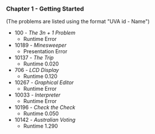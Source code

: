 ### Chapter 1 - Getting Started

(The problems are listed using the format "UVA id - Name")

* 100 - *The 3n + 1 Problem*
  * Runtime Error
* 10189 - *Minesweeper*
  * Presentation Error
* 10137 - *The Trip*
  * Runtime 0.020
* 706 - *LCD Display*
  * Runtime 0.120
* 10267 - *Graphical Editor*
  * Runtime Error
* 10033 - *Interpreter*
  * Runtime Error
* 10196 - *Check the Check*
  * Runtime 0.050
* 10142 - *Australian Voting*
  * Runtime 1.290
